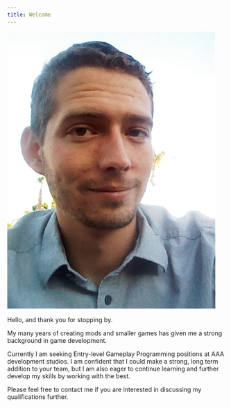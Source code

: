 ```yaml
---
title: Welcome
---
```


![ProfilePicture](/assets/img/profilepic.jpg)

Hello, and thank you for stopping by.

My many years of creating mods and smaller games has given me a strong background in game development.

Currently I am seeking Entry-level Gameplay Programming positions at AAA development studios. I am confident that I could make a strong, long term addition to your team, but I am also eager to continue learning and further develop my skills by working with the best.

Please feel free to contact me if you are interested in discussing my qualifications further.

